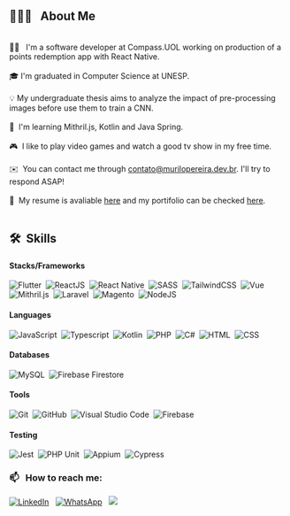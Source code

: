 ## 👨🏻‍💻 &nbsp; **About Me**
<br/>
🧔🏻 &nbsp; I'm a software developer at Compass.UOL working on production of a points redemption app with React Native.<br/><br/>
🎓&nbsp;I'm graduated in Computer Science at UNESP.<br/><br/>
💡&nbsp;My undergraduate thesis aims to analyze the impact of pre-processing images before use them to train a CNN.<br/><br/>
🌱 &nbsp;I'm learning Mithril.js, Kotlin and Java Spring.<br /><br />
🎮 &nbsp;I like to play video games and watch a good tv show in my free time.<br/><br/>
✉️ &nbsp;You can contact me through <a target="_blank" href="mailto:contato@murilopereira.dev.br">contato@murilopereira.dev.br</a>. I'll try to respond ASAP!<br/><br/>
📄 &nbsp;My resume is avaliable <a target="_blank" href="https://murilopereira.dev.br/downloads/murilo_pereira_resume.pdf">here</a> and my portifolio can be checked <a target="_blank" href="https://murilopereira.dev.br">here</a>.
<br/><br/>

## 🛠 &nbsp;Skills

#### Stacks/Frameworks
![Flutter](https://img.shields.io/badge/-Flutter-133f66?style=flat&logo=Flutter&logoColor=42A5F5)&nbsp;
![ReactJS](https://img.shields.io/badge/-ReactJS-133f66?style=flat&logo=React)&nbsp;
![React Native](https://img.shields.io/badge/-React%20Native-133f66?style=flat&logo=React)&nbsp;
![SASS](https://img.shields.io/badge/-SASS-133f66?style=flat&logo=sass)&nbsp;
![TailwindCSS](https://img.shields.io/badge/-TailwindCSS-133f66?style=flat&logo=tailwindcss)&nbsp;
![Vue](https://img.shields.io/badge/-Vue-133f66?style=flat&logo=vuedotjs)&nbsp;
![Mithril.js](https://img.shields.io/badge/-Mithril.js-133f66?style=flat)&nbsp;
![Laravel](https://img.shields.io/badge/-Laravel-133f66?style=flat&logo=laravel)&nbsp;
![Magento](https://img.shields.io/badge/-Magento-133f66?style=flat&logo=magento)&nbsp;
![NodeJS](https://img.shields.io/badge/-NodeJS-133f66?style=flat&logo=nodedotjs)&nbsp;  

#### Languages
![JavaScript](https://img.shields.io/badge/-JavaScript-133f66?style=flat&logo=javascript)&nbsp;
![Typescript](https://img.shields.io/badge/-Typescript-133f66?style=flat&logo=typescript)&nbsp;
![Kotlin](https://img.shields.io/badge/-Kotlin-133f66?style=flat&logo=kotlin)&nbsp;
![PHP](https://img.shields.io/badge/-PHP-133f66?style=flat&logo=php)&nbsp;
![C#](https://img.shields.io/badge/-C%23-133f66?style=flat&logo=csharp)&nbsp;
![HTML](https://img.shields.io/badge/-HTML-133f66?style=flat&logo=HTML5)&nbsp;
![CSS](https://img.shields.io/badge/-CSS-133f66?style=flat&logo=CSS3&logoColor=1572B6)&nbsp;

#### Databases
![MySQL](https://img.shields.io/badge/-MySQL-133f66?style=flat&logo=mysql)&nbsp;
![Firebase Firestore](https://img.shields.io/badge/-Firestore-133f66?style=flat&logo=firebase)&nbsp;

#### Tools
![Git](https://img.shields.io/badge/-Git-133f66?style=flat&logo=git)&nbsp;
![GitHub](https://img.shields.io/badge/-GitHub-133f66?style=flat&logo=github)&nbsp;
![Visual Studio Code](https://img.shields.io/badge/-Visual%20Studio%20Code-133f66?style=flat&logo=visual-studio-code&logoColor=007ACC)&nbsp;
![Firebase](https://img.shields.io/badge/-Firebase-133f66?style=flat&logo=firebase)&nbsp;

#### Testing
![Jest](https://img.shields.io/badge/-Jest-133f66?style=flat&logo=jest)&nbsp;
![PHP Unit](https://img.shields.io/badge/-PHP%20Unit-133f66?style=flat)&nbsp;
![Appium](https://img.shields.io/badge/-Appium-133f66?style=flat)&nbsp;
![Cypress](https://img.shields.io/badge/-cypress-%23133f66?style=flat&logo=cypress)

### 📫 &nbsp; How to reach me:


<a target="_blank" href="https://www.linkedin.com/in/mrochapereira/"><img alt="LinkedIn" src="https://img.shields.io/badge/linkedin%20-%230077B5.svg?&style=flat&logo=linkedin&logoColor=white"/></a> &nbsp;
<a target="_blank" href="https://wa.me/5518981892681"><img alt="WhatsApp" src="https://img.shields.io/badge/Whatsapp-25D366?style=flat&logo=whatsapp&logoColor=white" /></a> &nbsp;
<a target="_blank" href="mailto:contato@murilopereira.dev.br"><img src="https://img.shields.io/badge/-@%20EMail-133f66?style=flat&logo=mail"/></a> &nbsp;
